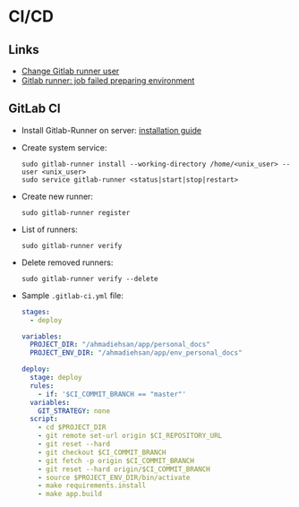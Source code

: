 # CI/CD

## Links

- [Change Gitlab runner user](https://stackoverflow.com/questions/37187899/change-gitlab-ci-runner-user/40703269#40703269)
- [Gitlab runner: job failed preparing environment](https://stackoverflow.com/questions/63154881/the-runner-of-type-shell-dont-work-job-failed-system-failure-preparing-envi/66285094#66285094)

## GitLab CI

- Install Gitlab-Runner on server: [installation guide](https://docs.gitlab.com/runner/install/#containers)
- Create system service:

  ```shell
  sudo gitlab-runner install --working-directory /home/<unix_user> --user <unix_user>
  sudo service gitlab-runner <status|start|stop|restart>
  ```

- Create new runner:

  ```shell
  sudo gitlab-runner register
  ```

- List of runners:

  ```shell
  sudo gitlab-runner verify
  ```

- Delete removed runners:

  ```shell
  sudo gitlab-runner verify --delete
  ```

- Sample `.gitlab-ci.yml` file:

  ```yaml
  stages:
    - deploy

  variables:
    PROJECT_DIR: "/ahmadiehsan/app/personal_docs"
    PROJECT_ENV_DIR: "/ahmadiehsan/app/env_personal_docs"

  deploy:
    stage: deploy
    rules:
      - if: '$CI_COMMIT_BRANCH == "master"'
    variables:
      GIT_STRATEGY: none
    script:
      - cd $PROJECT_DIR
      - git remote set-url origin $CI_REPOSITORY_URL
      - git reset --hard
      - git checkout $CI_COMMIT_BRANCH
      - git fetch -p origin $CI_COMMIT_BRANCH
      - git reset --hard origin/$CI_COMMIT_BRANCH
      - source $PROJECT_ENV_DIR/bin/activate
      - make requirements.install
      - make app.build
  ```
